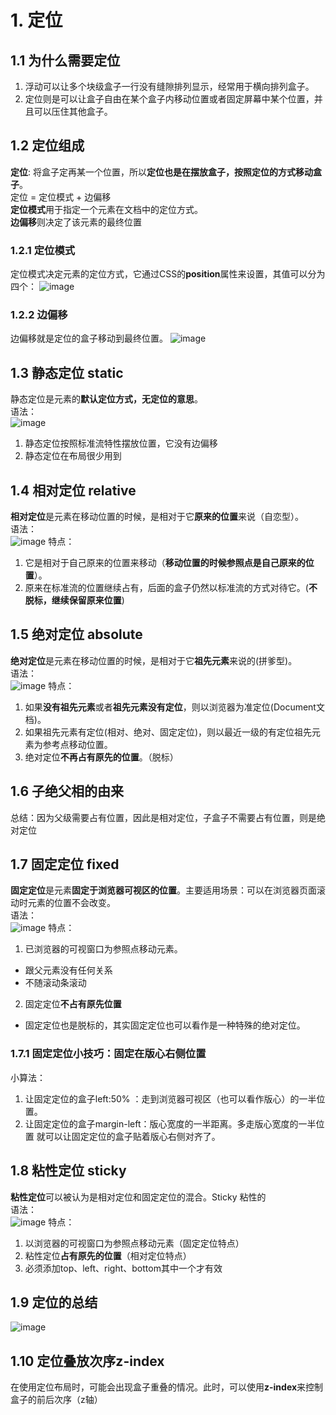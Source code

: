 # 1. 定位
## 1.1 为什么需要定位
1. 浮动可以让多个块级盒子一行没有缝隙排列显示，经常用于横向排列盒子。
2. 定位则是可以让盒子自由在某个盒子内移动位置或者固定屏幕中某个位置，并且可以压住其他盒子。

## 1.2 定位组成
**定位**: 将盒子定再某一个位置，所以**定位也是在摆放盒子，按照定位的方式移动盒子**。  
定位 = 定位模式 + 边偏移  
**定位模式**用于指定一个元素在文档中的定位方式。  
**边偏移**则决定了该元素的最终位置

### 1.2.1 定位模式
定位模式决定元素的定位方式，它通过CSS的**position**属性来设置，其值可以分为四个：
![image](https://github.com/Happy-jianghui/Frontend-Learning/assets/98568967/c1784669-b69f-4e06-82f5-2365fb525862)

### 1.2.2 边偏移
边偏移就是定位的盒子移动到最终位置。
![image](https://github.com/Happy-jianghui/Frontend-Learning/assets/98568967/069a5e57-ac13-4d91-b004-7de665ab7f93)

## 1.3 静态定位 static
静态定位是元素的**默认定位方式，无定位的意思**。  
语法：  
![image](https://github.com/Happy-jianghui/Frontend-Learning/assets/98568967/79359407-ebe0-4078-9b8a-d139c2d2e37e)
1. 静态定位按照标准流特性摆放位置，它没有边偏移
2. 静态定位在布局很少用到

## 1.4 相对定位 relative
**相对定位**是元素在移动位置的时候，是相对于它**原来的位置**来说（自恋型）。  
语法：  
![image](https://github.com/Happy-jianghui/Frontend-Learning/assets/98568967/718fc8ba-5026-429f-a0f7-972c2b027bed)
特点：  
1. 它是相对于自己原来的位置来移动（**移动位置的时候参照点是自己原来的位置**）。
2. 原来在标准流的位置继续占有，后面的盒子仍然以标准流的方式对待它。(**不脱标，继续保留原来位置**)

## 1.5 绝对定位 absolute
**绝对定位**是元素在移动位置的时候，是相对于它**祖先元素**来说的(拼爹型)。  
语法：  
![image](https://github.com/Happy-jianghui/Frontend-Learning/assets/98568967/ca4fb40b-94ed-4176-8cef-5cf03558acc9)
特点：  
1. 如果**没有祖先元素**或者**祖先元素没有定位**，则以浏览器为准定位(Document文档)。
2. 如果祖先元素有定位(相对、绝对、固定定位)，则以最近一级的有定位祖先元素为参考点移动位置。
3. 绝对定位**不再占有原先的位置**。（脱标）

## 1.6 子绝父相的由来
总结：因为父级需要占有位置，因此是相对定位，子盒子不需要占有位置，则是绝对定位

## 1.7 固定定位 fixed
**固定定位**是元素**固定于浏览器可视区的位置**。主要适用场景：可以在浏览器页面滚动时元素的位置不会改变。  
语法：  
![image](https://github.com/Happy-jianghui/Frontend-Learning/assets/98568967/7dc04cda-59cf-435c-8bad-50de008ef607)
特点：  
1. 已浏览器的可视窗口为参照点移动元素。
  - 跟父元素没有任何关系
  - 不随滚动条滚动
2. 固定定位**不占有原先位置**
  - 固定定位也是脱标的，其实固定定位也可以看作是一种特殊的绝对定位。

### 1.7.1 固定定位小技巧：固定在版心右侧位置
小算法：  
1. 让固定定位的盒子left:50% ：走到浏览器可视区（也可以看作版心）的一半位置。
2. 让固定定位的盒子margin-left：版心宽度的一半距离。多走版心宽度的一半位置
就可以让固定定位的盒子贴着版心右侧对齐了。

## 1.8 粘性定位 sticky
**粘性定位**可以被认为是相对定位和固定定位的混合。Sticky 粘性的  
语法：  
![image](https://github.com/Happy-jianghui/Frontend-Learning/assets/98568967/2a18bde8-07cf-4fe7-9077-8d7e7ba21aa9)
特点：  
1. 以浏览器的可视窗口为参照点移动元素（固定定位特点）
2. 粘性定位**占有原先的位置**（相对定位特点）
3. 必须添加top、left、right、bottom其中一个才有效


## 1.9 定位的总结
![image](https://github.com/Happy-jianghui/Frontend-Learning/assets/98568967/760cce26-0df9-41e7-a35c-29ed732864ca)


## 1.10 定位叠放次序z-index
在使用定位布局时，可能会出现盒子重叠的情况。此时，可以使用**z-index**来控制盒子的前后次序（z轴）







